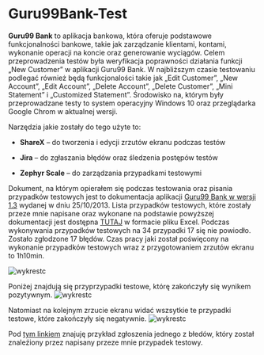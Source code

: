 # Guru99Bank-Test

**Guru99 Bank** to aplikacja bankowa, która oferuje podstawowe funkcjonalności bankowe, takie jak zarządzanie klientami, kontami, wykonanie operacji na koncie oraz generowanie wyciągów.
Celem przeprowadzenia testów była weryfikacja poprawności działania funkcji „New Customer” w aplikacji Guru99 Bank. W najbliższym czasie testowaniu podlegać również będą funkcjonalości takie jak „Edit Customer”, „New Account”, „Edit Account”, „Delete Account”, „Delete Customer”, „Mini Statement” i „Customized Statement”.
Środowisko na, którym były przeprowadzane testy to system operacyjny Windows 10 oraz przeglądarka Google Chrom w aktualnej wersji. 

Narzędzia jakie zostały do tego użyte to: 

*	**ShareX** – do tworzenia i edycji zrzutów ekranu podczas testów

*	**Jira** – do zgłaszania błędów oraz śledzenia postępów testów

*	**Zephyr Scale** – do zarządzania przypadkami testowymi


Dokument, na którym opierałem się podczas testowania oraz pisania przypadków testowych jest to dokumentacja aplikacji [Guru99 Bank w wersji 1.3](https://docs.google.com/document/d/1rPW5DV82VJT6vtA1VDSrfxaCBuAduxW0zb1yfTh_VMk/edit#) wydanej w dniu 25/10/2013.
Lista przypadków testowych, które zostały przeze mnie napisane oraz wykonane na podstawie powyższej dokumentacji jest dostępna [TUTAJ](https://docs.google.com/spreadsheets/d/1F8g9VoxV0BtHNG7x1VSv04XbXExCd0zL/edit?usp=sharing&ouid=118305622250696316188&rtpof=true&sd=true) w formacie pliku Excel. 
Podczas wykonywania przypadków testowych na 34 przypadki 17 się nie powiodło. Zostało zgłodzone 17 błędów. Czas pracy jaki został poświęcony na wykonanie przypadków testowych wraz z przygotowaniem zrzutów ekranu to 1h10min. 

![wykrestc](https://i.imgur.com/AtS6xGc.jpg)

Poniżej znajdują się przyprzypadki testowe, którę zakończyły się wynikem pozytywnym.
![wykrestc](https://i.imgur.com/O5baNsN.jpeg)

Natomiast na kolejnym zrzucie ekranu widać wszsytkie te przypadki testowe, które zakończyły się negatywnie.
![wykrestc](https://i.imgur.com/vknDLY0.jpg)

Pod [tym linkiem](https://drive.google.com/file/d/1xD5HCYrKuVus2YOGl8kVlXFtUWPNhrNl/view?usp=sharing) znajuję przykład zgłoszenia jednego z błedów, który został znaleźiony przez napisany przeze mnie przypadek testowy.
